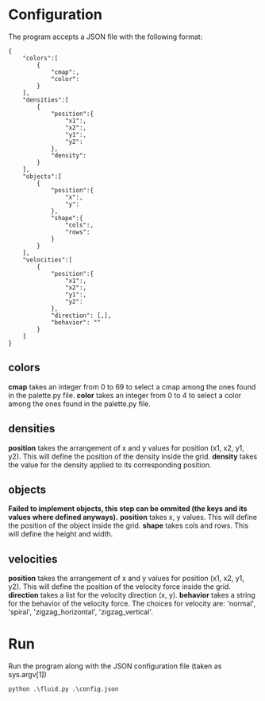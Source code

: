 # Configuration
The program accepts a JSON file with the following format:

```
{
    "colors":[
        {
            "cmap":,
            "color":
        }
    ],
    "densities":[
        {
            "position":{
                "x1":,
                "x2":,
                "y1":,
                "y2":
            },
            "density":
        }
    ],
    "objects":[
        {
            "position":{
                "x":,
                "y":
            },
            "shape":{
                "cols":,
                "rows":
            }
        }
    ],
    "velocities":[
        {
            "position":{
                "x1":,
                "x2":,
                "y1":,
                "y2":
            },
            "direction": [,],
            "behavior": ""
        }
    ]
}
```
## colors
**cmap** takes an integer from 0 to 69 to select a cmap among the ones found in the palette.py file.
**color** takes an integer from 0 to 4 to select a color among the ones found in the palette.py file.

## densities
**position** takes the arrangement of x and y values for position (x1, x2, y1, y2). This will define the position of the density inside the grid.
**density** takes the value for the density applied to its corresponding position.

## objects
**Failed to implement objects, this step can be ommited (the keys and its values where defined anyways).**
**position** takes x, y values. This will define the position of the object inside the grid.
**shape** takes cols and rows. This will define the height and width.

## velocities
**position** takes the arrangement of x and y values for position (x1, x2, y1, y2). This will define the position of the velocity force inside the grid.
**direction** takes a list for the velocity direction (x, y).
**behavior** takes a string for the behavior of the velocity force. The choices for velocity are: 'normal', 'spiral', 'zigzag_horizontal', 'zigzag_vertical'.

# Run
Run the program along with the JSON configuration file (taken as sys.argv[1])

```
python .\fluid.py .\config.json
```
